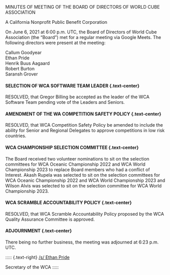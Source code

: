 <div class="text-center">
MINUTES OF MEETING OF THE BOARD OF DIRECTORS OF WORLD CUBE ASSOCIATION

A California Nonprofit Public Benefit Corporation
</div>

On June 6, 2021 at 6:00 p.m. UTC, the Board of Directors of World Cube Association (the “Board”) met for a regular meeting via Google Meets. The following directors were present at the meeting:

<div class="text-center">
Callum Goodyear <br>
Ethan Pride <br>
Henrik Buus Aagaard <br>
Robert Burton <br>
Saransh Grover <br>
</div>


#### **SELECTION OF WCA SOFTWARE TEAM LEADER** {.text-center}

RESOLVED, that Gregor Billing be accepted as the leader of the WCA Software Team pending vote of the Leaders and Seniors.

#### **AMENDMENT OF THE WA COMPETITION SAFETY POLICY** {.text-center}

RESOLVED, that WCA Competition Safety Policy be amended to include the ability for Senior and Regional Delegates to approve competitions in low risk countries.

#### **WCA CHAMPIONSHIP SELECTION COMMITTEE** {.text-center}

The Board received two volunteer nominations to sit on the selection committees for WCA Oceanic Championship 2022 and WCA World Championship 2023 to replace Board members who had a conflict of Interest. Akash Rupela was selected to sit on the selection committees for WCA Oceanic Championship 2022 and WCA World Championship 2023 and Wilson Alvis was selected to sit on the selection committee for WCA World Championship 2023.

#### **WCA SCRAMBLE ACCOUNTABILITY POLICY** {.text-center}

RESOLVED, that WCA Scramble Accountability Policy proposed by the WCA Quality Assurance Committee is approved.

#### **ADJOURNMENT** {.text-center}

There being no further business, the meeting was adjourned at 6:23 p.m. UTC.

::::: {.text-right}
<u>/s/ Ethan Pride</u>

Secretary of the WCA
:::::
